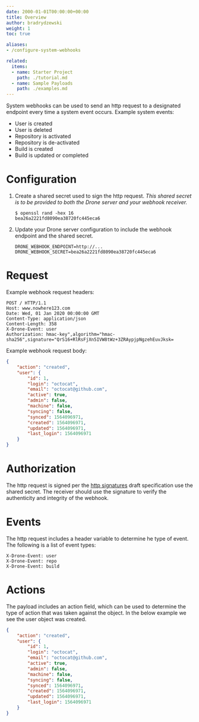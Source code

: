 ```yaml
---
date: 2000-01-01T00:00:00+00:00
title: Overview
author: bradrydzewski
weight: 1
toc: true

aliases:
- /configure-system-webhooks

related:
  items:
  - name: Starter Project
    path: ./tutorial.md
  - name: Sample Payloads
    path: ./examples.md
---
```


System webhooks can be used to send an http request to a designated endpoint every time a system event occurs. Example system events:

* User is created
* User is deleted
* Repository is activated
* Repository is de-activated
* Build is created
* Build is updated or completed

# Configuration

1. Create a shared secret used to sign the http request. _This shared secret is to be provided to both the Drone server and your webhook receiver._
   ```
   $ openssl rand -hex 16
   bea26a2221fd8090ea38720fc445eca6
   ```

2. Update your Drone server configuration to include the webhook endpoint and the shared secret.
   ```
   DRONE_WEBHOOK_ENDPOINT=http://...
   DRONE_WEBHOOK_SECRET=bea26a2221fd8090ea38720fc445eca6
   ```

# Request

Example webhook request headers:

```http {linenos=table}
POST / HTTP/1.1
Host: www.nowhere123.com
Date: Wed, 01 Jan 2020 00:00:00 GMT
Content-Type: application/json
Content-Length: 358
X-Drone-Event: user
Authorization: hmac-key",algorithm="hmac-sha256",signature="QrS16+RlRsFjXn5IVW8tWz+3ZRAypjpNgzehEuvJksk=
```

Example webhook request body:

```json  {linenos=table}
{
    "action": "created",
    "user": {
        "id": 1,
        "login": "octocat",
        "email": "octocat@github.com",
        "active": true,
        "admin": false,
        "machine": false,
        "syncing": false,
        "synced": 1564096971,
        "created": 1564096971,
        "updated": 1564096971,
        "last_login": 1564096971
    }
}
```

# Authorization

The http request is signed per the [http signatures](https://tools.ietf.org/html/draft-cavage-http-signatures-10) draft specification use the shared secret. The receiver should use the signature to verify the authenticity and integrity of the webhook.

# Events

The http request includes a header variable to determine he type of event. The following is a list of event types:

```
X-Drone-Event: user
X-Drone-Event: repo
X-Drone-Event: build
```

# Actions

The payload includes an action field, which can be used to determine the type of action that was taken against the object. In the below example we see the user object was created.

```json {linenos=table}
{
    "action": "created",
    "user": {
        "id": 1,
        "login": "octocat",
        "email": "octocat@github.com",
        "active": true,
        "admin": false,
        "machine": false,
        "syncing": false,
        "synced": 1564096971,
        "created": 1564096971,
        "updated": 1564096971,
        "last_login": 1564096971
    }
}
```
